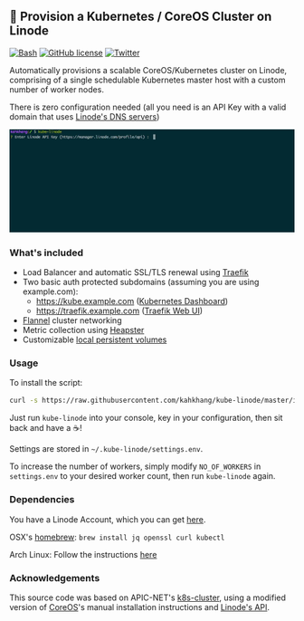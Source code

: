 ## :whale: Provision a Kubernetes / CoreOS Cluster on Linode
[![Bash](https://img.shields.io/badge/language-Bash-green.svg)](https://github.com/kahkhang/kube-linode) [![GitHub license](https://img.shields.io/badge/license-MIT-blue.svg)](https://raw.githubusercontent.com/kahkhang/kube-linode/master/LICENSE) [![Twitter](https://img.shields.io/twitter/url/https/github.com/kahkhang/kube-linode.svg?style=social)](https://twitter.com/intent/tweet?text=%23kube-linode%20rocks%21&url=%5Bobject%20Object%5D)

Automatically provisions a scalable CoreOS/Kubernetes cluster on Linode, comprising of a single schedulable Kubernetes master host with a custom number of worker nodes.

There is zero configuration needed (all you need is an API Key with a valid domain that uses [Linode's DNS servers](https://www.linode.com/docs/networking/dns/dns-manager-overview#set-domain-names-to-use-linodes-name-servers))

![Demo](demo.gif)

### What's included
* Load Balancer and automatic SSL/TLS renewal using [Traefik](https://github.com/containous/traefik)
* Two basic auth protected subdomains (assuming you are using example.com):
  * https://kube.example.com ([Kubernetes Dashboard](https://github.com/kubernetes/dashboard))
  * https://traefik.example.com ([Traefik Web UI](https://github.com/containous/traefik#web-ui))
* [Flannel](https://github.com/coreos/flannel/blob/master/README.md) cluster networking
* Metric collection using [Heapster](https://github.com/kubernetes/heapster)
* Customizable [local persistent volumes](https://github.com/kubernetes-incubator/external-storage/blob/master/local-volume/README.md)

### Usage

To install the script:
```sh
curl -s https://raw.githubusercontent.com/kahkhang/kube-linode/master/install.sh | bash
```

Just run `kube-linode` into your console, key in your configuration, then sit back and have a :coffee:!

Settings are stored in `~/.kube-linode/settings.env`.

To increase the number of workers, simply modify `NO_OF_WORKERS` in `settings.env` to your desired worker count, then run `kube-linode` again.

### Dependencies
You have a Linode Account, which you can get [here](https://www.linode.com/?r=0affaec6ca42ca06f5f2c2d3d8d1ceb354e222c1).

OSX's [homebrew](https://brew.sh/): ``` brew install jq openssl curl kubectl ```

Arch Linux: Follow the instructions [here](https://github.com/kahkhang/kube-linode/issues/4#issuecomment-311601422)

### Acknowledgements
This source code was based on APIC-NET's [k8s-cluster](https://github.com/APNIC-net/linode-k8s-cluster), using a
modified version of [CoreOS](https://coreos.com/kubernetes/docs/latest/getting-started.html)'s manual installation instructions and [Linode's API](https://www.linode.com/api).
